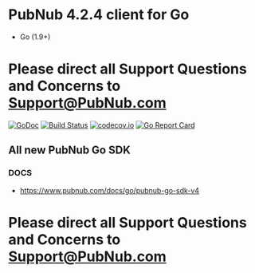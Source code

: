 
# PubNub 4.2.4 client for Go
* Go (1.9+)

# Please direct all Support Questions and Concerns to Support@PubNub.com

[![GoDoc](https://godoc.org/github.com/pubnub/go?status.svg)](https://godoc.org/github.com/pubnub/go)
[![Build Status](https://api.travis-ci.org/pubnub/go.svg?branch=master)](https://travis-ci.org/pubnub/go)
[![codecov.io](https://codecov.io/github/pubnub/go/coverage.svg)](https://codecov.io/github/pubnub/go)
[![Go Report Card](https://goreportcard.com/badge/github.com/pubnub/go)](https://goreportcard.com/report/github.com/pubnub/go)


## All new PubNub Go SDK
### DOCS 
  * https://www.pubnub.com/docs/go/pubnub-go-sdk-v4

# Please direct all Support Questions and Concerns to Support@PubNub.com
